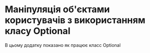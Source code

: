 # Маніпуляція об'єктами користувачів з використанням класу Optional
В цьому додатку показано як працює класс Optional
